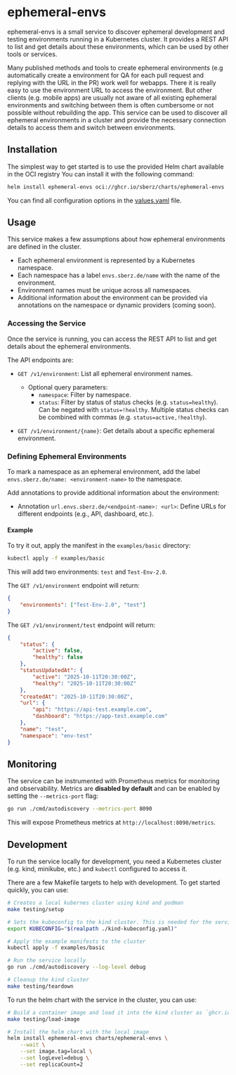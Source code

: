# ephemeral-envs

ephemeral-envs is a small service to discover ephemeral development and testing environments running in a Kubernetes cluster.
It provides a REST API to list and get details about these environments, which can be used by other tools or services.

Many published methods and tools to create ephemeral environments (e.g automatically create a environment for QA for each pull request and replying with the URL in the PR) work well for webapps. There it is really easy to use the environment URL to access the environment. But other clients (e.g. mobile apps) are usually not aware of all existing ephemeral environments and switching between them is often cumbersome or not possible without rebuilding the app.
This service can be used to discover all ephemeral environments in a cluster and provide the necessary connection details to access them and switch between environments.

## Installation

The simplest way to get started is to use the provided Helm chart available in the OCI registry
You can install it with the following command:

```bash
helm install ephemeral-envs oci://ghcr.io/sberz/charts/ephemeral-envs
```

You can find all configuration options in the [values.yaml](./charts/ephemeral-envs/values.yaml) file.

## Usage

This service makes a few assumptions about how ephemeral environments are defined in the cluster.

- Each ephemeral environment is represented by a Kubernetes namespace.
- Each namespace has a label `envs.sberz.de/name` with the name of the environment.
- Environment names must be unique across all namespaces.
- Additional information about the environment can be provided via annotations on the namespace or dynamic providers (coming soon).

### Accessing the Service

Once the service is running, you can access the REST API to list and get details about the ephemeral environments.

The API endpoints are:

- `GET /v1/environment`: List all ephemeral environment names.
    - Optional query parameters:
        - `namespace`: Filter by namespace.
        - `status`: Filter by status of status checks (e.g. `status=healthy`). Can be negated with `status=!healthy`. Multiple status checks can be combined with commas (e.g. `status=active,!healthy`).

- `GET /v1/environment/{name}`: Get details about a specific ephemeral environment.

### Defining Ephemeral Environments

To mark a namespace as an ephemeral environment, add the label `envs.sberz.de/name: <environment-name>` to the namespace.

Add annotations to provide additional information about the environment:

- Annotation `url.envs.sberz.de/<endpoint-name>: <url>`: Define URLs for different endpoints (e.g., API, dashboard, etc.).

#### Example

To try it out, apply the manifest in the `examples/basic` directory:

```bash
kubectl apply -f examples/basic
```

This will add two environments: `test` and `Test-Env-2.0`.

The `GET /v1/environment` endpoint will return:

```json
{
	"environments": ["Test-Env-2.0", "test"]
}
```

The `GET /v1/environment/test` endpoint will return:

```json
{
	"status": {
		"active": false,
		"healthy": false
	},
	"statusUpdatedAt": {
		"active": "2025-10-11T20:30:00Z",
		"healthy": "2025-10-11T20:30:00Z"
	},
	"createdAt": "2025-10-11T20:30:00Z",
	"url": {
		"api": "https://api-test.example.com",
		"dashboard": "https://app-test.example.com"
	},
	"name": "test",
	"namespace": "env-test"
}
```

## Monitoring

The service can be instrumented with Prometheus metrics for monitoring and observability. Metrics are **disabled by default** and can be enabled by setting the `--metrics-port` flag:

```bash
go run ./cmd/autodiscovery --metrics-port 8090
```

This will expose Prometheus metrics at `http://localhost:8090/metrics`.

## Development

To run the service locally for development, you need a Kubernetes cluster (e.g. kind, minikube, etc.) and `kubectl` configured to access it.

There are a few Makefile targets to help with development. To get started quickly, you can use:

```bash
# Creates a local kubernes cluster using kind and podman
make testing/setup

# Sets the kubeconfig to the kind cluster. This is needed for the service to access the cluster.
export KUBECONFIG="$(realpath ./kind-kubeconfig.yaml)"

# Apply the example manifests to the cluster
kubectl apply -f examples/basic

# Run the service locally
go run ./cmd/autodiscovery --log-level debug

# Cleanup the kind cluster
make testing/teardown
```

To run the helm chart with the service in the cluster, you can use:

```bash
# Build a container image and load it into the kind cluster as `ghcr.io/sberz/ephemeral-envs:local`
make testing/load-image

# Install the helm chart with the local image
helm install ephemeral-envs charts/ephemeral-envs \
	--wait \
	--set image.tag=local \
	--set logLevel=debug \
	--set replicaCount=2
```

